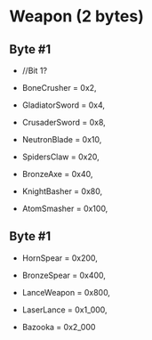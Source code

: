 # Weapon (2 bytes)

## Byte #1
* //Bit 1?
* BoneCrusher = 0x2,
* GladiatorSword = 0x4,
* CrusaderSword = 0x8,
* NeutronBlade = 0x10,

* SpidersClaw = 0x20,
* BronzeAxe = 0x40,
* KnightBasher = 0x80,
* AtomSmasher = 0x100,

## Byte #1
* HornSpear = 0x200,
* BronzeSpear = 0x400,
* LanceWeapon = 0x800,
* LaserLance = 0x1_000,

* Bazooka = 0x2_000